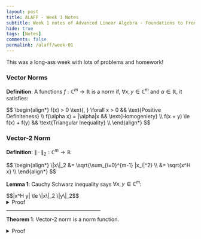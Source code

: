 ```yaml
---
layout: post
title: ALAFF - Week 1 Notes
subtitle: Week 1 notes of Advanced Linear Algebra - Foundations to Frontier
hide: true
tags: [Notes]
comments: false
permalink: /alaff/week-01
---
```


This was a long-ass week with lots of problems and homework!

### Vector Norms

**Definition**: A functions <span>$f: \mathbb{C}^{m} \to \mathbb{R}$</span> is a norm if, <span>$\forall x, y \in \mathbb{C}^{m}$</span> and <span>$\alpha \in \mathbb{R}$</span>, it satisfies:

<div>
$$
\begin{align*}
f(x) > 0 \text{, } \forall x > 0 && \text{Positive Definiteness} \\
f(\alpha x) = |\alpha|x  && \text{Homogeniety} \\
f(x + y) \le f(x) + f(y) && \text{Triangular Inequality} \\
\end{align*}
$$
</div>

### Vector-2 Norm

**Definition**: <span>$\|\cdot\|_2: \mathbb{C}^{m} \to \mathbb{R}$</span>

<div>
$$
\begin{align*}
\|x\|_2 &= \sqrt{\sum_{i=0}^{m-1} |x_i|^2} \\
         &= \sqrt{x^H x} \\
\end{align*}
$$
</div>

**Lemma 1**: Cauchy Schwarz inequality says <span>$\forall x,y \in \mathbb{C}^m$</span>:

<div>
$$|x^H y| \le \|x\|_2 \|y\|_2$$
</div>

<details>
<summary>Proof</summary>

**Proof**: Assume that <span>$x \ne 0$</span> and <span>$y \ne 0$</span> otherwise the inequality becomes trivially true.

We can then choose <span>$\|x\|_2 = 1$</span> and <span>$\|y\|_2 = 1$</span>. That leaves us to prove <span>$|x^H y| \le 1$</span>

Pick

<div>
$$
\alpha =
\begin{cases}
1                     && x^H y = 0 \\
\frac{y^H x}{|x^H y|} && \text{otherwise} \\
\end{cases}
$$
</div>

Now, <span>$|\alpha| = 1$</span> and <span>$|\alpha x^H y|$</span> is real and non-negative (because <span>$|\y^H x| = |x^H y|$</span>)

<div>
$$
\begin{align*}
\alpha x^H y = \overline{\alpha x^H y} = \bar{\alpha} y^H x && (\overline{x^H y} = y^H x)
\end{align*}
$$
</div>

<div>
$$
\begin{align*}
0 &\le \|x - \alpha y\|_2^{2} \\
  &= (x - \alpha y)^H (x - \alpha y) \\
  &= (x^H - \bar{\alpha}y^H)(x - \alpha y) \\
  &= x^H x - \alpha x^H y - \bar{\alpha}y^H x + (\bar{\alpha}\alpha) (y^H y) \\
  &= 1 - 2 \alpha x^H y + (1) (1) && (x^H x=1, y^H y=1, |\alpha|=1, \bar{\alpha} y^H x=\alpha x^H y) \\
  &= 2 - 2 \alpha x^H y \\
  &= 2 - 2  \frac{y^H x}{|x^H y|} x^H y && ((x^H y)^H = y^H x, z^H z = \|z\|_2^{2}) \\
  &\le 2 - 2 |x^H y| \\
|x^H y| &\le 1 \\
\end{align*}
$$
</div>

Now if the <span>$\|x\|_2 \ne 1$</span> and <span>$\|y\|_2 \ne 1$</span> then we can normalize them to have norm 1. Hence, substituting the normalized vector in the above equation, we have:

<div>
$$
\begin{align*}
|\frac{x^H}{\|x\|_2} \frac{y}{\|y\|_2}| &\le 1 \\
|x^H y| &\le \|x\|_2 \|y\|_2 \\
\end{align*}
$$
</div>

Hence, we conclude our proof here.

</details>

<hr width="50%" style="text-align=center;">

**Theorem 1**: Vector-2 norm is a norm function.

<details>
<summary>Proof</summary>

**Proof**: We need to prove three properties of the norm functions to conclude vector-2 norm is a norm function

- Positive definiteness: Let the <span>$i^{\text{th}}$</span> entry of the vector <span>$x$</span> be non-zero. Then

<div>
$$
\begin{align*}
\|x\|_2 &= \sqrt{\sum_{j=0}^{m-1} |x_j|^2} \\
         &\ge \sqrt{|x_i|^2} \\
         &> 0 \\
\end{align*}
$$
</div>

Hence, vector-2 norm is positive definite.

- Homogeneity:

<div>
$$
\begin{align*}
\|\alpha x\|_2 &= \sqrt{\sum_{i=0}^{m-1} |\alpha x_i|^2} \\
                &= \sqrt{\sum_{i=0}^{m-1} |\alpha|^2|x_i|^2} \\
                &= |\alpha| \sqrt{\sum_{i=0}^{m-1} |x_i|^2} \\
                &= |\alpha| \|x\|_2 \\
\end{align*}
$$
</div>

vector-2 norm is homogeneous.

- Triangular Inequality:

<div>
$$
\begin{align*}
\|x+y\|_2^{2} &= (x+y)^H (x+y) \\
               &= (x^H+y^H) (x+y) \\
               &= x^H x + x^H y + y^H x + y^H y \\
               &= \|x\|_2^2 + \|y\|_2^2 + 2\text{Re}(x^H y) \\
               &\le \|x\|_2^2 + \|y\|_2^2 + 2|x^H y| \\
               &\le \|x\|_2^2 + \|y\|_2^2 + 2\|x\|_2\|y\|_2 && \text{(Cauchy Schwarz inequality)} \\
               &= (\|x\|_2 + \|y\|_2)^2 \\
\|x+y\|_2 &\le \|x\|_2 + \|y\|_2 \\
\end{align*}
$$
</div>

Hence, we conclude our proof that vector-2 norm is a norm!

</details>
